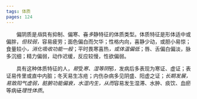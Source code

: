 ```yaml
---
tags: 体质
pages: 124
---
```

&emsp;&emsp;偏阴质是<dfn>指</dfn>具有抑制、偏寒、~~喜~~<dfn>多</dfn>静特征的体质类型。体质特征是形体适中或偏胖，<dfn>但较弱，</dfn>容易疲劳；面色偏白而欠华；性格内向，喜静少动，或胆小易惊；食量较小<dfn>，消化吸收功能一般</dfn>；平时畏寒喜热<dfn>，或体温偏低</dfn>；唇、舌偏白偏淡，脉多沉细；精力偏弱，动作迟缓，反应较慢，性欲偏弱。

&emsp;&emsp;具有这种体质特征的人，<dfn>易</dfn>受<dfn>寒、湿等阴</dfn>邪<dfn>，</dfn>发病后多表现为寒证、虚证；表证易传里或直中内脏；冬天易生冻疮；内伤杂病多见阴盛、阳虚之证；<dfn>长期发展，易致阳气虚弱，脏腑功能偏衰，水湿内生，从而</dfn>容易发生湿滞、水肿、痰饮、血瘀等病~~证~~<dfn>理性体质</dfn>。
